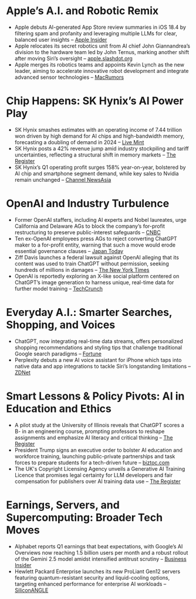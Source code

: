 # Apple’s A.I. and Robotic Remix  
- Apple debuts AI-generated App Store review summaries in iOS 18.4 by filtering spam and profanity and leveraging multiple LLMs for clear, balanced user insights – [Apple Insider](https://appleinsider.com/articles/25/04/24/apple-explains-how-app-store-reviews-are-summarized-with-ai)  
- Apple relocates its secret robotics unit from AI chief John Giannandrea’s division to the hardware team led by John Ternus, marking another shift after moving Siri’s oversight – [apple.slashdot.org](https://apple.slashdot.org/story/25/04/24/2025223/apple-to-strip-secret-robotics-unit-from-ai-chief-weeks-after-moving-siri)  
- Apple merges its robotics teams and appoints Kevin Lynch as the new leader, aiming to accelerate innovative robot development and integrate advanced sensor technologies – [MacRumors](https://www.macrumors.com/2025/04/24/apple-robotics-team-leadership-change/)

# Chip Happens: SK Hynix’s AI Power Play  
- SK Hynix smashes estimates with an operating income of 7.44 trillion won driven by high demand for AI chips and high-bandwidth memory, forecasting a doubling of demand in 2024 – [Live Mint](https://www.livemint.com/companies/company-results/nvidia-supplier-sk-hynix-s-earnings-beat-estimates-on-ai-boom-11745449610668.html)  
- SK Hynix posts a 42% revenue jump amid industry stockpiling and tariff uncertainties, reflecting a structural shift in memory markets – [The Register](https://www.theregister.com/2025/04/24/sk_hynix_gets_revenue_boost/)  
- SK Hynix’s Q1 operating profit surges 158% year-on-year, bolstered by AI chip and smartphone segment demand, while key sales to Nvidia remain unchanged – [Channel NewsAsia](https://www.channelnewsasia.com/business/nvidia-supplier-sk-hynixs-q1-profit-more-doubles-tops-expectations-5085026)

# OpenAI and Industry Turbulence  
- Former OpenAI staffers, including AI experts and Nobel laureates, urge California and Delaware AGs to block the company’s for-profit restructuring to preserve public-interest safeguards – [CNBC](https://www.cnbc.com/2025/04/23/ex-openai-staffers-urge-california-delaware-not-to-allow-restructure.html)  
- Ten ex-OpenAI employees press AGs to reject converting ChatGPT maker to a for-profit entity, warning that such a move would erode essential governance clauses – [Japan Today](https://japantoday.com/category/tech/ex-openai-workers-ask-california-and-delaware-ags-to-block-for-profit-conversion-of-chatgpt-maker)  
- Ziff Davis launches a federal lawsuit against OpenAI alleging that its content was used to train ChatGPT without permission, seeking hundreds of millions in damages – [The New York Times](https://www.nytimes.com/2025/04/24/business/media/ziff-davis-openai-lawsuit.html)  
- OpenAI is reportedly exploring an X-like social platform centered on ChatGPT’s image generation to harness unique, real-time data for further model training – [TechCrunch](https://techcrunch.com/video/openai-may-be-developing-its-own-social-platform-but-whos-it-for/)

# Everyday A.I.: Smarter Searches, Shopping, and Voices  
- ChatGPT, now integrating real-time data streams, offers personalized shopping recommendations and styling tips that challenge traditional Google search paradigms – [Fortune](https://fortune.com/2025/04/24/i-hate-shopping-chatgpt-is-already-helping-me-in-ways-google-never-did-eye-on-ai/)  
- Perplexity debuts a new AI voice assistant for iPhone which taps into native data and app integrations to tackle Siri’s longstanding limitations – [ZDNet](https://www.zdnet.com/article/step-aside-siri-perplexitys-new-ai-voice-assistant-for-iphone-can-take-it-from-here/)

# Smart Lessons & Policy Pivots: AI in Education and Ethics  
- A pilot study at the University of Illinois reveals that ChatGPT scores a B- in an engineering course, prompting professors to reshape assignments and emphasize AI literacy and critical thinking – [The Register](https://www.theregister.com/2025/04/23/whats_worth_teaching_when_ai/)  
- President Trump signs an executive order to bolster AI education and workforce training, launching public-private partnerships and task forces to prepare students for a tech-driven future – [biztoc.com](https://biztoc.com/x/6495e81fd39cc74a)  
- The UK's Copyright Licensing Agency unveils a Generative AI Training Licence that promises legal certainty for LLM developers and fair compensation for publishers over AI training data use – [The Register](https://www.theregister.com/2025/04/24/uk_publishing_body_launches_ai/)

# Earnings, Servers, and Supercomputing: Broader Tech Moves  
- Alphabet reports Q1 earnings that beat expectations, with Google’s AI Overviews now reaching 1.5 billion users per month and a robust rollout of the Gemini 2.5 model amidst intensified antitrust scrutiny – [Business Insider](https://www.businessinsider.com/alphabet-q1-earnings-2025-4)  
- Hewlett Packard Enterprise launches its new ProLiant Gen12 servers featuring quantum-resistant security and liquid-cooling options, targeting enhanced performance for enterprise AI workloads – [SiliconANGLE](https://siliconangle.com/2025/04/24/hpe-proliant-new-capabilities-enterprise-ai-hpefutureready/)